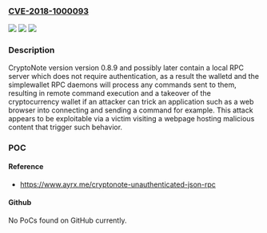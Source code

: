 ### [CVE-2018-1000093](https://cve.mitre.org/cgi-bin/cvename.cgi?name=CVE-2018-1000093)
![](https://img.shields.io/static/v1?label=Product&message=n%2Fa&color=blue)
![](https://img.shields.io/static/v1?label=Version&message=n%2Fa&color=blue)
![](https://img.shields.io/static/v1?label=Vulnerability&message=n%2Fa&color=brighgreen)

### Description

CryptoNote version version 0.8.9 and possibly later contain a local RPC server which does not require authentication, as a result the walletd and the simplewallet RPC daemons will process any commands sent to them, resulting in remote command execution and a takeover of the cryptocurrency wallet if an attacker can trick an application such as a web browser into connecting and sending a command for example. This attack appears to be exploitable via a victim visiting a webpage hosting malicious content that trigger such behavior.

### POC

#### Reference
- https://www.ayrx.me/cryptonote-unauthenticated-json-rpc

#### Github
No PoCs found on GitHub currently.

